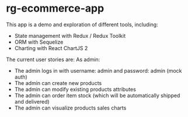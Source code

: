 # rg-ecommerce-app
This app is a demo and exploration of different tools, including:

<ul>
  <li>State management with Redux / Redux Toolkit</li>
  <li>ORM with Sequelize</li>
  <li>Charting with React ChartJS 2</li>
</ul>

The current user stories are:
As admin:
<ul>
  <li>The admin logs in with username: admin and password: admin (mock auth) </li>
  <li>The admin can create new products</li>
  <li>The admin can modify existing products attributes</li>
  <li>The admin can order item stock (which will be automatically shipped and delivered)</li>
  <li>The admin can visualize products sales charts</li>
</ul>
